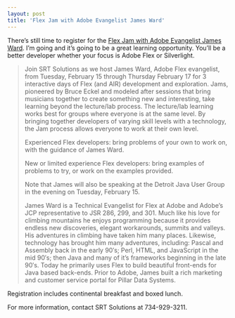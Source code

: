 ```yaml
---
layout: post
title: 'Flex Jam with Adobe Evangelist James Ward'
---
```

There’s still time to register for the [Flex Jam with Adobe Evangelist James Ward](http://riarockstars.com/2011/02/10/flex-jam-with-adobe-evangelist-james-ward/). I’m going and it’s going to be a great learning opportunity. You’ll be a better developer whether your focus is Adobe Flex or Silverlight.

> Join SRT Solutions as we host James Ward, Adobe Flex evangelist, from Tuesday, February 15 through Thursday February 17 for 3 interactive days of Flex (and AIR) development and exploration. Jams, pioneered by Bruce Eckel and modeled after sessions that bring musicians together to create something new and interesting, take learning beyond the lecture/lab process. The lecture/lab learning works best for groups where everyone is at the same level. By bringing together developers of varying skill levels with a technology, the Jam process allows everyone to work at their own level.
> 
> Experienced Flex developers: bring problems of your own to work on, with the guidance of James Ward.
> 
> New or limited experience Flex developers: bring examples of problems to try, or work on the examples provided.
> 
> Note that James will also be speaking at the Detroit Java User Group in the evening on Tuesday, February 15.
> 
> James Ward is a Technical Evangelist for Flex at Adobe and Adobe’s JCP representative to JSR 286, 299, and 301. Much like his love for climbing mountains he enjoys programming because it provides endless new discoveries, elegant workarounds, summits and valleys. His adventures in climbing have taken him many places. Likewise, technology has brought him many adventures, including: Pascal and Assembly back in the early 90′s; Perl, HTML, and JavaScript in the mid 90′s; then Java and many of it’s frameworks beginning in the late 90′s. Today he primarily uses Flex to build beautiful front-ends for Java based back-ends. Prior to Adobe, James built a rich marketing and customer service portal for Pillar Data Systems.

Registration includes continental breakfast and boxed lunch.

For more information, contact SRT Solutions at 734-929-3211.
